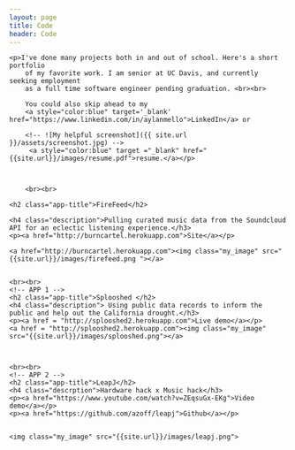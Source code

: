 ```yaml
---
layout: page
title: Code
header: Code
---
```


<div class="entry-content">


	<p>I've done many projects both in and out of school. Here's a short portfolio
		of my favorite work. I am senior at UC Davis, and currently seeking employment
		as a full time software engineer pending graduation. <br><br>

		You could also skip ahead to my
		<a style="color:blue" target='_blank' href="https://www.linkedin.com/in/aylanmello">LinkedIn</a> or

		<!-- ![My helpful screenshot]({{ site.url }}/assets/screenshot.jpg) -->
		 <a style="color:blue" target ="_blank" href="{{site.url}}/images/resume.pdf">resume.</a></p>



		<br><br>

	<h2 class="app-title">FireFeed</h2>

	<h4 class="description">Pulling curated music data from the Soundcloud API for an eclectic listening experience.</h3>
	<p><a href="http://burncartel.herokuapp.com">Site</a></p>

	<a href="http://burncartel.herokuapp.com"><img class="my_image" src=" {{site.url}}/images/firefeed.png "></a>


	<br><br>
	<!-- APP 1 -->
	<h2 class="app-title">Splooshed </h2>
	<h4 class="description"> Using public data records to inform the public and help out the California drought.</h3>
	<p><a href = "http://splooshed2.herokuapp.com">Live demo</a></p>
	<a href = "http://splooshed2.herokuapp.com"><img class="my_image" src="{{site.url}}/images/splooshed.png"></a>



	<br><br>
	<!-- APP 2 -->
	<h2 class="app-title">LeapJ</h2>
	<h4 class="descrption">Hardware hack x Music hack</h3>
	<p><a href="https://www.youtube.com/watch?v=ZEqsuGx-EKg">Video demo</a></p>
	<p><a href="https://github.com/azoff/leapj">Github</a></p>


	<img class="my_image" src="{{site.url}}/images/leapj.png">


</div>
